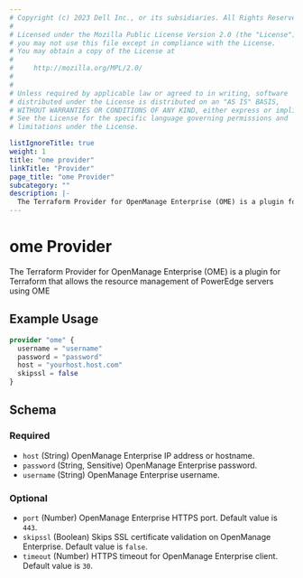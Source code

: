 ```yaml
---
# Copyright (c) 2023 Dell Inc., or its subsidiaries. All Rights Reserved.
# 
# Licensed under the Mozilla Public License Version 2.0 (the "License");
# you may not use this file except in compliance with the License.
# You may obtain a copy of the License at
# 
#     http://mozilla.org/MPL/2.0/
# 
# 
# Unless required by applicable law or agreed to in writing, software
# distributed under the License is distributed on an "AS IS" BASIS,
# WITHOUT WARRANTIES OR CONDITIONS OF ANY KIND, either express or implied.
# See the License for the specific language governing permissions and
# limitations under the License.

listIgnoreTitle: true
weight: 1
title: "ome provider"
linkTitle: "Provider"
page_title: "ome Provider"
subcategory: ""
description: |-
  The Terraform Provider for OpenManage Enterprise (OME) is a plugin for Terraform that allows the resource management of PowerEdge servers using OME
---
```


# ome Provider

The Terraform Provider for OpenManage Enterprise (OME) is a plugin for Terraform that allows the resource management of PowerEdge servers using OME

## Example Usage

```terraform
provider "ome" {
  username = "username"
  password = "password"
  host = "yourhost.host.com"
  skipssl = false
}
```

<!-- schema generated by tfplugindocs -->
## Schema

### Required

- `host` (String) OpenManage Enterprise IP address or hostname.
- `password` (String, Sensitive) OpenManage Enterprise password.
- `username` (String) OpenManage Enterprise username.

### Optional

- `port` (Number) OpenManage Enterprise HTTPS port. Default value is `443`.
- `skipssl` (Boolean) Skips SSL certificate validation on OpenManage Enterprise. Default value is `false`.
- `timeout` (Number) HTTPS timeout for OpenManage Enterprise client. Default value is `30`.